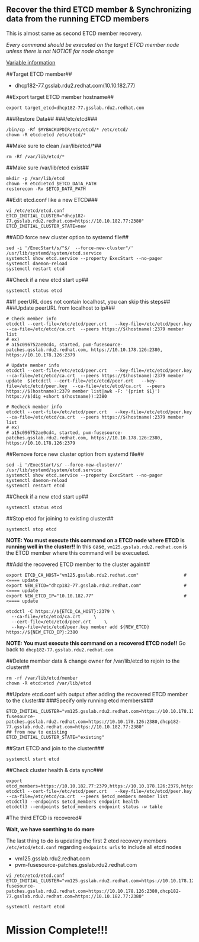 Recover the third ETCD member & Synchronizing data from the running ETCD members
--------------------------------------------------------------------------------

This is almost same as second ETCD member recovery.

*Every command should be executed on the target ETCD member node unless there is not NOTICE for node change*

[Variable information](./backup_v2.md)

##Target ETCD member##
- dhcp182-77.gsslab.rdu2.redhat.com(10.10.182.77)

##Export target ETCD member hostname##
```
export target_etcd=dhcp182-77.gsslab.rdu2.redhat.com
```

###Restore Data##
###/etc/etcd###
```
/bin/cp -Rf $MYBACKUPDIR/etc/etcd/* /etc/etcd/  
chown -R etcd:etcd /etc/etcd/*
```
##Make sure to clean /var/lib/etcd/*##
```
rm -Rf /var/lib/etcd/*
```

##Make sure /var/lib/etcd exist##
```
mkdir -p /var/lib/etcd
chown -R etcd:etcd $ETCD_DATA_PATH
restorecon -Rv $ETCD_DATA_PATH
```

##Edit etcd.conf like a new ETCD###
```
vi /etc/etcd/etcd.conf
ETCD_INITIAL_CLUSTER="dhcp182-77.gsslab.rdu2.redhat.com=https://10.10.182.77:2380"
ETCD_INITIAL_CLUSTER_STATE=new
```

##ADD force new cluster option to systemd file##
```
sed -i '/ExecStart/s/"$/  --force-new-cluster"/' /usr/lib/systemd/system/etcd.service
systemctl show etcd.service --property ExecStart --no-pager
systemctl daemon-reload
systemctl restart etcd
```

##Check if a new etcd start up##
```
systemctl status etcd
```


##If peerURL does not contain localhost, you can skip this steps##
###Update peerURL from localhost to ip###

```
# Check member info
etcdctl --cert-file=/etc/etcd/peer.crt   --key-file=/etc/etcd/peer.key  --ca-file=/etc/etcd/ca.crt  --peers https://$(hostname):2379 member list
# ex)
# a15c096752ae0cd4, started, pvm-fusesource-patches.gsslab.rdu2.redhat.com, https://10.10.178.126:2380, https://10.10.178.126:2379
  
# Update member info
etcdctl --cert-file=/etc/etcd/peer.crt   --key-file=/etc/etcd/peer.key  --ca-file=/etc/etcd/ca.crt  --peers https://$(hostname):2379 member update  $(etcdctl --cert-file=/etc/etcd/peer.crt   --key-file=/etc/etcd/peer.key  --ca-file=/etc/etcd/ca.crt  --peers https://$(hostname):2379 member list|awk -F: '{print $1}') https://$(dig +short $(hostname)):2380

# Recheck member info
etcdctl --cert-file=/etc/etcd/peer.crt   --key-file=/etc/etcd/peer.key  --ca-file=/etc/etcd/ca.crt  --peers https://$(hostname):2379 member list
# ex)
# a15c096752ae0cd4, started, pvm-fusesource-patches.gsslab.rdu2.redhat.com, https://10.10.178.126:2380, https://10.10.178.126:2379
```

##Remove force new cluster option from systemd file##
```
sed -i '/ExecStart/s/ --force-new-cluster//' /usr/lib/systemd/system/etcd.service
systemctl show etcd.service --property ExecStart --no-pager
systemctl daemon-reload
systemctl restart etcd
```

##Check if a new etcd start up##
```
systemctl status etcd
```
##Stop etcd for joining to existing cluster##
```
systemctl stop etcd
```

**NOTE: You must execute this command on a ETCD node where ETCD is running well in the cluster!!**
In this case, `vm125.gsslab.rdu2.redhat.com` is the ETCD member where this command will be execueted.

##Add the recovered ETCD member to the cluster again##
```
export ETCD_CA_HOST="vm125.gsslab.rdu2.redhat.com"                 #<==== update
export NEW_ETCD="dhcp182-77.gsslab.rdu2.redhat.com"                #<==== update 
export NEW_ETCD_IP="10.10.182.77"                                  #<==== update

etcdctl -C https://${ETCD_CA_HOST}:2379 \
  --ca-file=/etc/etcd/ca.crt     \
  --cert-file=/etc/etcd/peer.crt     \
  --key-file=/etc/etcd/peer.key member add ${NEW_ETCD} https://${NEW_ETCD_IP}:2380
```

**NOTE: You must execute this command on a recovered ETCD node!!**
Go back to `dhcp182-77.gsslab.rdu2.redhat.com`

##Delete member data & change owner for /var/lib/etcd to rejoin to the cluster##
```
rm -rf /var/lib/etcd/member
chown -R etcd:etcd /var/lib/etcd
```

##Update etcd.conf with output after adding the recovered ETCD member to the cluster##
###Specify only running etcd members###
```
ETCD_INITIAL_CLUSTER="vm125.gsslab.rdu2.redhat.com=https://10.10.178.125:2380,pvm-fusesource-patches.gsslab.rdu2.redhat.com=https://10.10.178.126:2380,dhcp182-77.gsslab.rdu2.redhat.com=https://10.10.182.77:2380"
## from new to existing
ETCD_INITIAL_CLUSTER_STATE="existing"
```

##Start ETCD and join to the cluster###
```
systemctl start etcd
```

##Check cluster health & data sync###
```
export etcd_members=https://10.10.182.77:2379,https://10.10.178.126:2379,https://10.10.178.125:2379
etcdctl --cert-file=/etc/etcd/peer.crt   --key-file=/etc/etcd/peer.key  --ca-file=/etc/etcd/ca.crt  --peers $etcd_members member list
etcdctl3 --endpoints $etcd_members endpoint health
etcdctl3 --endpoints $etcd_members endpoint status -w table
```

#The third ETCD is recovered#


**Wait, we have somthing to do more**

The last thing to do is updating the first 2 etcd recovery members `/etc/etcd/etcd.conf` regarding `endpoints urls` to include all etcd nodes

- vm125.gsslab.rdu2.redhat.com
- pvm-fusesource-patches.gsslab.rdu2.redhat.com

```
vi /etc/etcd/etcd.conf
ETCD_INITIAL_CLUSTER="vm125.gsslab.rdu2.redhat.com=https://10.10.178.125:2380,pvm-fusesource-patches.gsslab.rdu2.redhat.com=https://10.10.178.126:2380,dhcp182-77.gsslab.rdu2.redhat.com=https://10.10.182.77:2380"

systemctl restart etcd
```


# Mission Complete!!!


